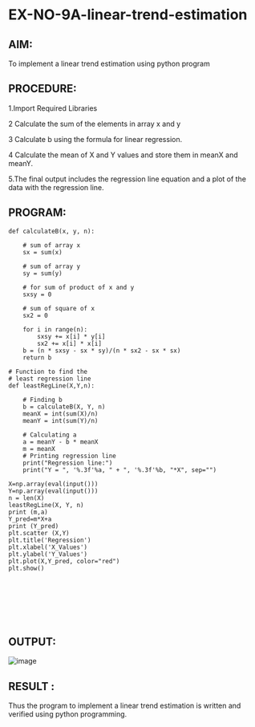 # EX-NO-9A-linear-trend-estimation
## AIM:
   To implement a linear trend estimation using python program 
## PROCEDURE:
   1.Import Required Libraries
   
   2 Calculate the sum of the elements in array x and y
   
   3 Calculate b using the formula for linear regression.
   
   4 Calculate the mean of X and Y values and store them in meanX and meanY.
   
   5.The final output includes the regression line equation and a plot of the data with the regression line.

## PROGRAM:
```
def calculateB(x, y, n):

    # sum of array x
    sx = sum(x)

    # sum of array y
    sy = sum(y)

    # for sum of product of x and y
    sxsy = 0

    # sum of square of x
    sx2 = 0

    for i in range(n):
        sxsy += x[i] * y[i]
        sx2 += x[i] * x[i]
    b = (n * sxsy - sx * sy)/(n * sx2 - sx * sx)
    return b

# Function to find the
# least regression line
def leastRegLine(X,Y,n):

    # Finding b
    b = calculateB(X, Y, n)
    meanX = int(sum(X)/n)
    meanY = int(sum(Y)/n)

    # Calculating a
    a = meanY - b * meanX
    m = meanX
    # Printing regression line
    print("Regression line:")
    print("Y = ", '%.3f'%a, " + ", '%.3f'%b, "*X", sep="")

X=np.array(eval(input()))
Y=np.array(eval(input()))
n = len(X)
leastRegLine(X, Y, n)
print (m,a)
Y_pred=m*X+a
print (Y_pred)
plt.scatter (X,Y)
plt.title('Regression')
plt.xlabel('X_Values')
plt.ylabel('Y_Values')
plt.plot(X,Y_pred, color="red")
plt.show()








```
## OUTPUT:



![image](https://github.com/praveenst13/EX-NO-9A-linear-trend-estimation/assets/118787793/afd20999-1725-4fe2-b615-7e35dd93043f)




## RESULT :
  Thus the program to implement a linear trend estimation is written and verified using python programming.

